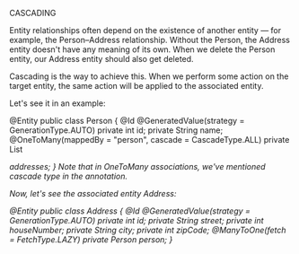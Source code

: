 
CASCADING

Entity relationships often depend on the existence of another entity — 
for example, the Person–Address relationship. Without the Person, the 
Address entity doesn't have any meaning of its own. When we delete the Person entity, 
our Address entity should also get deleted.

Cascading is the way to achieve this. When we perform some action on the target entity, 
the same action will be applied to the associated entity.

Let's see it in an example:

@Entity
public class Person {
    @Id
    @GeneratedValue(strategy = GenerationType.AUTO)
    private int id;
    private String name;
    @OneToMany(mappedBy = "person", cascade = CascadeType.ALL)
    private List<Address> addresses;
}
Note that in OneToMany associations, we've mentioned cascade type in the annotation.

Now, let's see the associated entity Address:

@Entity
public class Address {
    @Id
    @GeneratedValue(strategy = GenerationType.AUTO)
    private int id;
    private String street;
    private int houseNumber;
    private String city;
    private int zipCode;
    @ManyToOne(fetch = FetchType.LAZY)
    private Person person;
}
